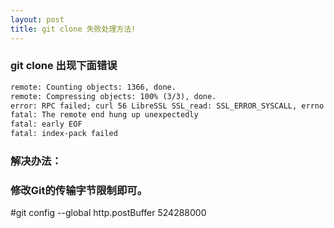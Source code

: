 ```yaml
---
layout: post
title: git clone 失败处理方法!
---
```


### git clone 出现下面错误
```html
remote: Counting objects: 1366, done.
remote: Compressing objects: 100% (3/3), done.
error: RPC failed; curl 56 LibreSSL SSL_read: SSL_ERROR_SYSCALL, errno 54
fatal: The remote end hung up unexpectedly
fatal: early EOF
fatal: index-pack failed
```

###  解决办法：

### 修改Git的传输字节限制即可。

#git config --global http.postBuffer  524288000
